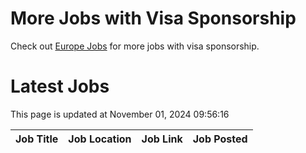 # More Jobs with Visa Sponsorship

Check out [Europe Jobs](https://github.com/sureshparimi/europejobs#latest-jobs) for more jobs with visa sponsorship.

# Latest Jobs

This page is updated at November 01, 2024 09:56:16

| Job Title | Job Location | Job Link | Job Posted |
| --- | --- | --- | --- |
